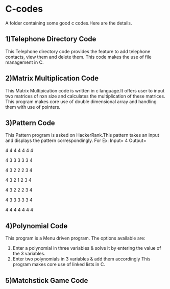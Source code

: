 # C-codes
A folder containing some good c codes.Here are the details.

## 1)Telephone Directory Code
This Telephone directory code provides the feature to add telephone contacts, view them and delete them. This code makes the use of file management in C.

## 2)Matrix Multiplication Code
This Matrix Multipication code is written in c language.It offers user to input two matrices of  nxn size and calculates the multiplication of these matrices. This program makes core use of double dimensional array and handling them with use of pointers.

## 3)Pattern Code
This Pattern program is asked on HackerRank.This pattern takes an input and displays the pattern correspondingly.
For Ex: Input= 4
Output= 

4 4 4 4 4 4 4

4 3 3 3 3 3 4

4 3 2 2 2 3 4

4 3 2 1 2 3 4

4 3 2 2 2 3 4

4 3 3 3 3 3 4

4 4 4 4 4 4 4

## 4)Polynomial Code
This program is a Menu driven program. The options available are:
1) Enter a polynomial in three variables & solve it by entering the value of the 3 variables.
2) Enter two polynomials in 3 variables & add them accordingly
This program makes core use of linked lists in C.

## 5)Matchstick Game Code
